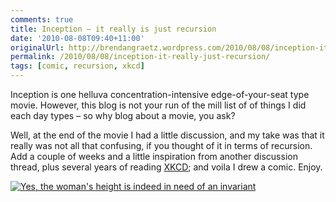 ```yaml
---
comments: true
title: Inception – it really is just recursion
date: '2010-08-08T09:40+11:00'
originalUrl: http://brendangraetz.wordpress.com/2010/08/08/inception-it-really-just-recursion/
permalink: /2010/08/08/inception-it-really-just-recursion/
tags: [comic, recursion, xkcd]
---
```


<p>Inception is one helluva concentration-intensive edge-of-your-seat type movie. However, this blog is not your run of the mill list of of things I did each day types &#8211; so why blog about a movie, you ask?</p>
<p>Well, at the end of the movie I had a little discussion, and my take was that it really was not all that confusing, if you thought of it in terms of recursion. Add a couple of weeks and a little inspiration from another discussion thread, plus several years of reading <a title="XKCD" href="http://xkcd.com" target="_blank">XKCD</a>; and voila I drew a comic. Enjoy.</p>
<p><a href="http://brendangraetz.files.wordpress.com/2010/08/img_4867-copy.jpeg"><img class="alignnone size-full wp-image-205" title="Inception Recursion" src="https://brendangraetz.files.wordpress.com/2010/08/img_4867-copy.jpeg?w=584" alt="Yes, the woman's height is indeed in need of an invariant"   /></a></p>
